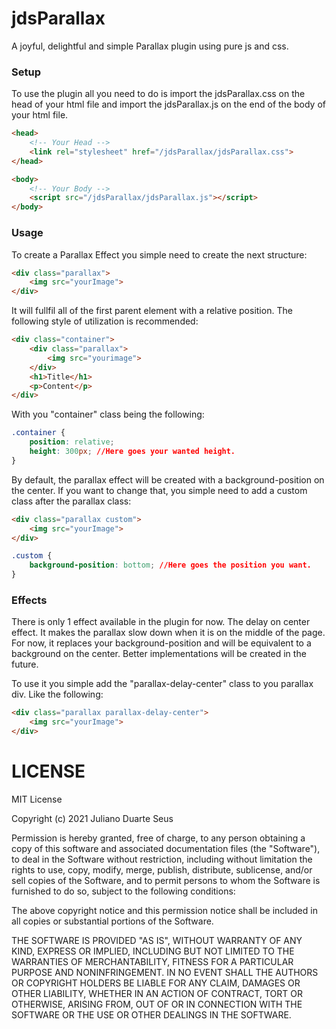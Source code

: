 # jdsParallax
A joyful, delightful and simple Parallax plugin using pure js and css.

### Setup
To use the plugin all you need to do is import the jdsParallax.css on the head of your html file and import the jdsParallax.js on the end of the body of your html file.
```html
<head>
	<!-- Your Head -->
	<link rel="stylesheet" href="/jdsParallax/jdsParallax.css">
</head>
```
```html
<body>
	<!-- Your Body -->
	<script src="/jdsParallax/jdsParallax.js"></script>
</body>
```


### Usage
To create a Parallax Effect you simple need to create the next structure:
```html
<div class="parallax">
	<img src="yourImage">
</div>
```

It will fullfil all of the first parent element with a relative position.
The following style of utilization is recommended:
```html
<div class="container">
	<div class="parallax">
		<img src="yourimage">
	</div>
	<h1>Title</h1>
	<p>Content</p>
</div>
```
With you "container" class being the following:
```css
.container {
	position: relative;
	height: 300px; //Here goes your wanted height.
}
```

By default, the parallax effect will be created with a background-position on the center. If you want to change that, you simple need to add a custom class after the parallax class:
```html
<div class="parallax custom">
	<img src="yourImage">
</div>
```
```css
.custom {
	background-position: bottom; //Here goes the position you want.
}
```

### Effects
There is only 1 effect available in the plugin for now. The delay on center effect. It makes the parallax slow down when it is on the middle of the page.
For now, it replaces your background-position and will be equivalent to a background on the center. Better implementations will be created in the future.

To use it you simple add the "parallax-delay-center" class to you parallax div. Like the following:
```html
<div class="parallax parallax-delay-center">
	<img src="yourImage">
</div>
```

LICENSE
======= 

MIT License

Copyright (c) 2021 Juliano Duarte Seus

Permission is hereby granted, free of charge, to any person obtaining a copy
of this software and associated documentation files (the "Software"), to deal
in the Software without restriction, including without limitation the rights
to use, copy, modify, merge, publish, distribute, sublicense, and/or sell
copies of the Software, and to permit persons to whom the Software is
furnished to do so, subject to the following conditions:

The above copyright notice and this permission notice shall be included in all
copies or substantial portions of the Software.

THE SOFTWARE IS PROVIDED "AS IS", WITHOUT WARRANTY OF ANY KIND, EXPRESS OR
IMPLIED, INCLUDING BUT NOT LIMITED TO THE WARRANTIES OF MERCHANTABILITY,
FITNESS FOR A PARTICULAR PURPOSE AND NONINFRINGEMENT. IN NO EVENT SHALL THE
AUTHORS OR COPYRIGHT HOLDERS BE LIABLE FOR ANY CLAIM, DAMAGES OR OTHER
LIABILITY, WHETHER IN AN ACTION OF CONTRACT, TORT OR OTHERWISE, ARISING FROM,
OUT OF OR IN CONNECTION WITH THE SOFTWARE OR THE USE OR OTHER DEALINGS IN THE
SOFTWARE.

